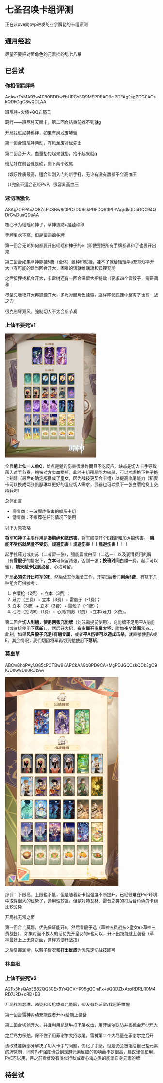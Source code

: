 # 七圣召唤卡组评测

正在从pve向pvp进发的业余牌佬的卡组评测

## 通用经验

尽量不要把对面角色的元素挂的乱七八糟



## 已尝试

### 你相信羁绊吗

AcAwzTsMA9Bw408OBDDw8bUPCxBQ9MEPDEAQ9cIPDFAg9sgPDGGACskQDKGgC8wQDLAA

班尼特+火债+QQ岩盔王

羁绊——班尼特天赋卡，第二回合结束前找不到就g

开局找班尼特羁绊，如果有风龙废墟留

第一回合班尼特两动，有风龙废墟优先出

第二回合开大，血量抬的起来就抬，抬不起来就g

班尼特在前台就是砍，剩下两个收尾

（娱乐性质最高，适合和刚入门的新手打，无论有没有赢都不会高血压

（（完全不适合正经PvP，很容易高血压

### 速切瑶激化

A8Ag7CEPAxAQ8ZcPCSBw8r0PCzDQ9ckPDFCQ9tIPDYAg/dkQDaGQC94QDrGwDusQDuAA

核心卡为瑶瑶和神子，草神协防+挂蕴种印

手牌要求不高，但是要调很多牌

第一回合无论如何都要开出瑶瑶和神子的e（即使要把所有手牌都调和了也要开出来

第二回合如果草神能挂5费（全体）蕴种印就挂，挂不了就给瑶瑶平a充能尽早开大（有可能的话当回合开大，困难的话就给瑶瑶和狐狸充能

之后狐狸找机会开大，卡雷树还有一回合保留大招特效（要求四个雷骰子，需要调和

尽量先瑶瑶开大再狐狸开大，多为对面角色挂雷，这样即使狐狸中盘寄了也有一战之力

很克制琴双风，强制切人不太会断节奏



### 上仙不要死V1

<img src="https://raw.githubusercontent.com/Goplush/BlogImg/main/img/202401280037889.png" alt="img" style="zoom:50%;" />

全靠**魈上仙一人单C**，优点是魈的伤害很爆炸而且不吃反应，缺点是切人卡手导致落入对手节奏，魈被对方卖血换掉，此时卡组残局能力较弱，可以考虑换下神子换上刻晴（最后的确定版换成了皇女，因为战技更契合卡组）以提高收尾能力（稻妻卡可以换成两张凯瑟琳以更好的适应切人需求，武器也可以换下一张白缨枪换上交给我吧）

总体而言

- 高情商：一波爆炸伤害的娱乐卡组
- 低情商：不推荐在任何情况下使用

以下为原攻略

**将军和神子**主要作用是**凑羁绊和抗伤害**，将军顺便开个E挂雷和加大招伤害。，**魈能不受伤就尽量不受伤，规避伤害！规避伤害！！规避伤害！！！**

起手找薙刀或刘苏（二者留一张），强能雷或白垩（二选一）以及润滑费用的牌（有**雷骰子**的情况下，**立本**可保留两张，否则一张；**换班时间**白赚一费，起手可以留）、**魈天赋卡找到必留**、心海可留。

开局**必须先开出将军的E**，然后做其他准备工作。开完E后我们**剩余5费**，有以下几种组合可供参考：

1. 白缨枪（2费）+ 立本（3费）；
2. 薙刀（三费）+ 立本（3费）+ 雷骰子（-1费）；
3. 立本（3费）+ 立本（3费）+ 雷骰子（-1费）；
4. 心海（抽2牌）（1费）+ 心海/刘苏（1费）+立本/薙刀（3费）。

第二回合**切人到魈，使用两张充能牌**（刘苏需提前使用），充能牌不足用平A充能（或直接使用**下落斩**）。，然后开大招，**有专属开专属大招**，附加**夜叉傩面**状态。，此刻，如果**风系骰子充足/有魈专属**，或者**平A伤害可以造成击杀**，就直接使用A或E。其余情况，我们切回将军再切到魈使用**下落斩**。

### 莫皇草

ABCw8hoPAyAQ85cPCTBw9KAPCkAA9b0PDGCA+MgPDJGQCskQDbEgC9IQDeGwDu0RDzAA

<img src="https://raw.githubusercontent.com/Goplush/BlogImg/main/img/202402081214253.png" alt="img" style="zoom: 67%;" />

综评：下限高，上限也不低，但是随着新卡组强度不断提升，已经很难在PvP环境中取得很大的优势了，通用性较强，但是对特瓦林、雷音之类的打后台角色的卡组比较劣势

开局找无常之面

第一回合上莫娜，优先保证能开e，然后看骰子选（草神五费战技>皇女e>草神三费战技），如果对面不换人的话优先开皇女的e也可以，开不出技能就上装备（草神最好上上无常之面，这样方便开战技）

之后莫娜润滑，以骰子情况和**打出反应**为优先速切战技即可



### 林皇妲



### 上仙不要死V2

A2Fx8hsQAxEB82QQB0Ex9YoQCVHR95gQCmFx+sQQDZIxAsoRDRLRDM4RD7JRD+cRD+EB

开局找凯瑟琳、赌徒和长枪或者充能牌，都没有的话留/找运筹帷幄

第一回合雷神两动充能或者开e+给魈上装备

第二回合切魈开大，并且利用凯瑟琳打下落攻击，用菲谢尔联防并找机会开e/开大

之后尽力保魈，保不住了用菲谢尔大招收尾，雷神第二个大尽量在菲谢尔之后开



该改进套牌部分解决了切人卡手的问题，优化了手感，但是仍会被能给自己挂元素的牌克制，同时PvP强度也受到规避元素反应的影响而不是很高，建议谨慎使用，PvE可以用，用之前看好没有类似行秋或者心海之类的能消自身元素的牌



## 待尝试



### 
